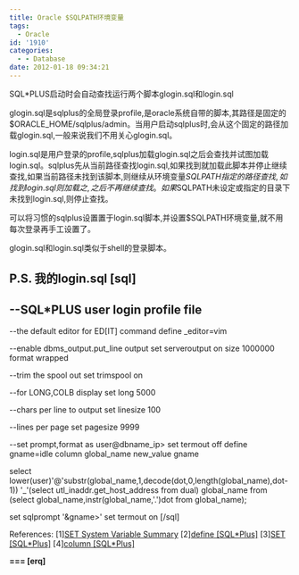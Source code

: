 ```yaml
---
title: Oracle $SQLPATH环境变量
tags:
  - Oracle
id: '1910'
categories:
  - - Database
date: 2012-01-18 09:34:21
---
```


SQL*PLUS启动时会自动查找运行两个脚本glogin.sql和login.sql
<!-- more -->
glogin.sql是sqlplus的全局登录profile,是oracle系统自带的脚本,其路径是固定的$ORACLE_HOME/sqlplus/admin。当用户启动sqlplus时,会从这个固定的路径加载glogin.sql,一般来说我们不用关心glogin.sql。

login.sql是用户登录的profile,sqlplus加载glogin.sql之后会查找并试图加载login.sql。sqlplus先从当前路径查找login.sql,如果找到就加载此脚本并停止继续查找,如果当前路径未找到该脚本,则继续从环境变量$SQLPATH指定的路径查找,如找到login.sql则加载之,之后不再继续查找。如果$SQLPATH未设定或指定的目录下未找到login.sql,则停止查找。

可以将习惯的sqlplus设置置于login.sql脚本,并设置$SQLPATH环境变量,就不用每次登录再手工设置了。

glogin.sql和login.sql类似于shell的登录脚本。

P.S.
我的login.sql
\[sql\]
--
--SQL*PLUS user login profile file
--

--the default editor for ED\[IT\] command
define _editor=vim

--enable dbms_output.put_line output
set serveroutput on size 1000000 format wrapped

--trim the spool out
set trimspool on

--for LONG,COLB display
set long 5000

--chars per line to output
set linesize 100

--lines per page
set pagesize 9999

--set prompt,format as user@dbname_ip>
set termout off
define gname=idle
column global_name new_value gname

select lower(user)'@'substr(global_name,1,decode(dot,0,length(global_name),dot-1))
'_'(select utl_inaddr.get_host_address from dual) global_name
from (select global_name,instr(global_name,'.')dot from global_name);

set sqlprompt '&gname>'
set termout on
\[/sql\]

References:
\[1\][SET System Variable Summary](https://docs.oracle.com/cd/E11882_01/server.112/e16604/ch_twelve040.htm#SQPUG060)
\[2\][define \[SQL*Plus\]](http://www.adp-gmbh.ch/ora/sqlplus/define.html)
\[3\][SET \[SQL*Plus\]](http://www.adp-gmbh.ch/ora/sqlplus/set.html)
\[4\][column \[SQL*Plus\]](http://www.adp-gmbh.ch/ora/sqlplus/column.html)

**\===
\[erq\]**